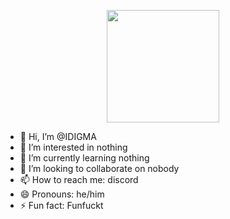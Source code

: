 <p align="center">
  <img src="assets/190e6c2141dcc613e289937484eb21fa.gif" height=180><br>
</p>

- 👋 Hi, I’m @IDIGMA
- 👀 I’m interested in nothing
- 🌱 I’m currently learning nothing
- 💞️ I’m looking to collaborate on nobody
- 📫 How to reach me: discord
- 😄 Pronouns: he/him
- ⚡ Fun fact: Funfuckt





<!---
IDIGMA/IDIGMA is a ✨ special ✨ repository because its `README.md` (this file) appears on your GitHub profile.
You can click the Preview link to take a look at your changes.
--->
